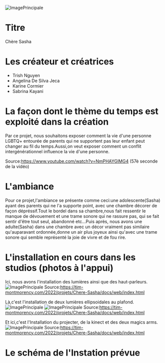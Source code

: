 ![ImagePrincipale](medias/banniere_ch%C3%A8re_sasha.png)

# Titre
Chère Sasha
# Les créateur et créatrices
- Trish Nguyen
- Angelina De Silva Jeca
- Karine Cormier
- Sabrina Kayani
# La façon dont le thème du temps est exploité dans la création
Par ce projet, nous souhaitons exposer comment la vie d'une personne LGBTQ+ entourée de parents qui ne supportent pas leur enfant peut changer au fil du temps.Aussi,on veut exposer comment un conflit intergénérationnel influence la vie d'une personne.

Source:https://www.youtube.com/watch?v=NmPHAYGlMG4 (57è seconde de la vidéo)
# L'ambiance
Pour ce projet,l'ambiance se présente comme ceci:une adolescente(Sasha) ayant des parents qui ne l'a supporte point, avec une chambre décorer de façon dépréssif.Tout le bordel dans sa chambre,nous fait ressentir le manque de dévouement et une trame sonore qui ne rassure pas, qui se fait sentir d'être tout seul, abandonné etc...Puis après, nous avons une adulte(Sasha) dans une chambre avec un décor vraiment pas similaire qu'auparavant ordonnée,donne un air plus joyeux ainsi qu'avec une trame sonore qui semble représenté la joie de vivre et de fou rire.
# L'installation en cours dans les studios (photos à l'appui)
Ici, nous avons l'installation des lumières ainsi que des haut-parleurs.
![ImagePrincipale](medias/lumi%C3%A8res_haut_parleurs.jpg)
Source:https://tim-montmorency.com/2022/projets/Chere-Sasha/docs/web/index.html

Là,c'est l'installation de deux lumières ellipsoidales au plafond.
![ImagePrincipale](medias/lumi%C3%A8res_ellipsoidales.jpg)
![ImagePrincipale](medias/lumi%C3%A8res_ellipsoidales2.jpg)
Source:https://tim-montmorency.com/2022/projets/Chere-Sasha/docs/web/index.html

Et ici,c'est l'Installation du projecter, de la kinect et des deux magics arms.
![ImagePrincipale](medias/projecteur_kinect_magicarm.jpg)
Source:https://tim-montmorency.com/2022/projets/Chere-Sasha/docs/web/index.html
# Le schéma de l'Instation prévue











